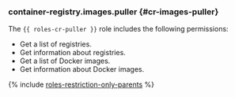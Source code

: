 ### container-registry.images.puller {#cr-images-puller}

The `{{ roles-cr-puller }}` role includes the following permissions:

- Get a list of registries.
- Get information about registries.
- Get a list of Docker images.
- Get information about Docker images.

{% include [roles-restriction-only-parents](iam/roles-restriction-only-parents.md) %}

